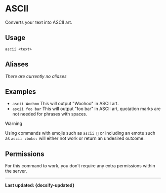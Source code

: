# ASCII
Converts your text into ASCII art.

## Usage
`ascii <text>`

## Aliases
*There are currently no aliases*

## Examples
- `ascii Woohoo` This will output "Woohoo" in ASCII art.
- `ascii foo bar` This will output "foo bar" in ASCII art, quotation marks are not needed for phrases with spaces.

> [!WARNING]
>Using commands with emojis such as `ascii 🍕` or including an emote such as `ascii :bobo:` will either not work or return an undesired outcome.

## Permissions
For this command to work, you don't require any extra permissions within the server.

----

**Last updated: {docsify-updated}**